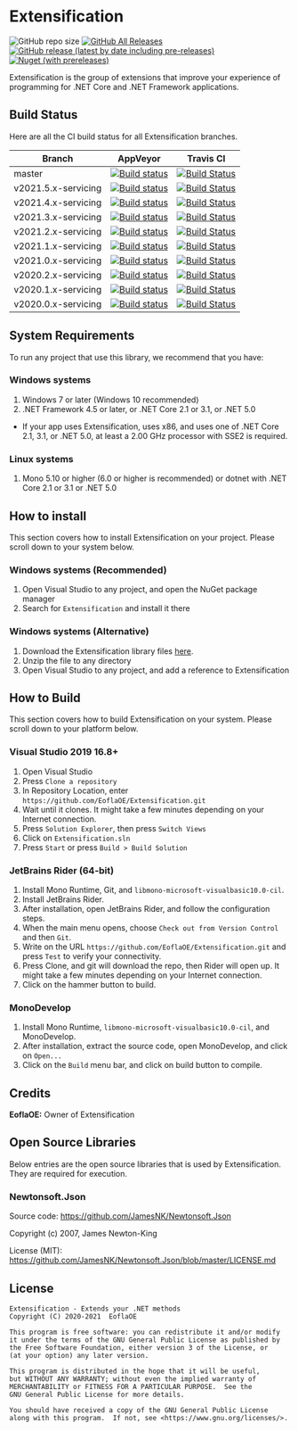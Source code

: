 # Extensification

![GitHub repo size](https://img.shields.io/github/repo-size/EoflaOE/Extensification?color=purple&label=size) [![GitHub All Releases](https://img.shields.io/github/downloads/EoflaOE/Extensification/total?color=purple&label=d/l)](https://github.com/EoflaOE/Extensification/releases) [![GitHub release (latest by date including pre-releases)](https://img.shields.io/github/v/release/EoflaOE/Extensification?color=purple&include_prereleases&label=github)](https://github.com/EoflaOE/Extensification/releases/latest) [![Nuget (with prereleases)](https://img.shields.io/nuget/vpre/Extensification?color=purple)](https://www.nuget.org/packages/Extensification/)

Extensification is the group of extensions that improve your experience of programming for .NET Core and .NET Framework applications.

## Build Status

Here are all the CI build status for all Extensification branches.

| Branch                | AppVeyor | Travis CI
|-----------------------|----------|------------
| master                | [![Build status](https://ci.appveyor.com/api/projects/status/99vuwsmx8qqhj05u/branch/master?svg=true)](https://ci.appveyor.com/project/EoflaOE/extensification/branch/master) | [![Build Status](https://travis-ci.org/EoflaOE/Extensification.svg?branch=master)](https://travis-ci.org/EoflaOE/Extensification)
| v2021.5.x-servicing   | [![Build status](https://ci.appveyor.com/api/projects/status/99vuwsmx8qqhj05u/branch/v2021.5.x-servicing?svg=true)](https://ci.appveyor.com/project/EoflaOE/extensification/branch/v2021.5.x-servicing) | [![Build Status](https://travis-ci.org/EoflaOE/Extensification.svg?branch=v2021.5.x-servicing)](https://travis-ci.org/EoflaOE/Extensification)
| v2021.4.x-servicing   | [![Build status](https://ci.appveyor.com/api/projects/status/99vuwsmx8qqhj05u/branch/v2021.4.x-servicing?svg=true)](https://ci.appveyor.com/project/EoflaOE/extensification/branch/v2021.4.x-servicing) | [![Build Status](https://travis-ci.org/EoflaOE/Extensification.svg?branch=v2021.4.x-servicing)](https://travis-ci.org/EoflaOE/Extensification)
| v2021.3.x-servicing   | [![Build status](https://ci.appveyor.com/api/projects/status/99vuwsmx8qqhj05u/branch/v2021.3.x-servicing?svg=true)](https://ci.appveyor.com/project/EoflaOE/extensification/branch/v2021.3.x-servicing) | [![Build Status](https://travis-ci.org/EoflaOE/Extensification.svg?branch=v2021.3.x-servicing)](https://travis-ci.org/EoflaOE/Extensification)
| v2021.2.x-servicing   | [![Build status](https://ci.appveyor.com/api/projects/status/99vuwsmx8qqhj05u/branch/v2021.2.x-servicing?svg=true)](https://ci.appveyor.com/project/EoflaOE/extensification/branch/v2021.2.x-servicing) | [![Build Status](https://travis-ci.org/EoflaOE/Extensification.svg?branch=v2021.2.x-servicing)](https://travis-ci.org/EoflaOE/Extensification)
| v2021.1.x-servicing   | [![Build status](https://ci.appveyor.com/api/projects/status/99vuwsmx8qqhj05u/branch/v2021.1.x-servicing?svg=true)](https://ci.appveyor.com/project/EoflaOE/extensification/branch/v2021.1.x-servicing) | [![Build Status](https://travis-ci.org/EoflaOE/Extensification.svg?branch=v2021.1.x-servicing)](https://travis-ci.org/EoflaOE/Extensification)
| v2021.0.x-servicing   | [![Build status](https://ci.appveyor.com/api/projects/status/99vuwsmx8qqhj05u/branch/v2021.0.x-servicing?svg=true)](https://ci.appveyor.com/project/EoflaOE/extensification/branch/v2021.0.x-servicing) | [![Build Status](https://travis-ci.org/EoflaOE/Extensification.svg?branch=v2021.0.x-servicing)](https://travis-ci.org/EoflaOE/Extensification)
| v2020.2.x-servicing   | [![Build status](https://ci.appveyor.com/api/projects/status/99vuwsmx8qqhj05u/branch/v2020.2.x-servicing?svg=true)](https://ci.appveyor.com/project/EoflaOE/extensification/branch/v2020.2.x-servicing) | [![Build Status](https://travis-ci.org/EoflaOE/Extensification.svg?branch=v2020.2.x-servicing)](https://travis-ci.org/EoflaOE/Extensification)
| v2020.1.x-servicing   | [![Build status](https://ci.appveyor.com/api/projects/status/99vuwsmx8qqhj05u/branch/v2020.1.x-servicing?svg=true)](https://ci.appveyor.com/project/EoflaOE/extensification/branch/v2020.1.x-servicing) | [![Build Status](https://travis-ci.org/EoflaOE/Extensification.svg?branch=v2020.1.x-servicing)](https://travis-ci.org/EoflaOE/Extensification)
| v2020.0.x-servicing   | [![Build status](https://ci.appveyor.com/api/projects/status/99vuwsmx8qqhj05u/branch/v2020.0.x-servicing?svg=true)](https://ci.appveyor.com/project/EoflaOE/extensification/branch/v2020.0.x-servicing) | [![Build Status](https://travis-ci.org/EoflaOE/Extensification.svg?branch=v2020.0.x-servicing)](https://travis-ci.org/EoflaOE/Extensification)

## System Requirements

To run any project that use this library, we recommend that you have:

### Windows systems

1. Windows 7 or later (Windows 10 recommended)
2. .NET Framework 4.5 or later, or .NET Core 2.1 or 3.1, or .NET 5.0

* If your app uses Extensification, uses x86, and uses one of .NET Core 2.1, 3.1, or .NET 5.0, at least a 2.00 GHz processor with SSE2 is required.

### Linux systems

1. Mono 5.10 or higher (6.0 or higher is recommended) or dotnet with .NET Core 2.1 or 3.1 or .NET 5.0

## How to install

This section covers how to install Extensification on your project. Please scroll down to your system below.

### Windows systems (Recommended)

1. Open Visual Studio to any project, and open the NuGet package manager
2. Search for `Extensification` and install it there

### Windows systems (Alternative)

1. Download the Extensification library files [here](https://github.com/EoflaOE/Extensification/releases).
2. Unzip the file to any directory
3. Open Visual Studio to any project, and add a reference to Extensification

## How to Build

This section covers how to build Extensification on your system. Please scroll down to your platform below.

### Visual Studio 2019 16.8+

1. Open Visual Studio
2. Press `Clone a repository`
3. In Repository Location, enter `https://github.com/EoflaOE/Extensification.git`
4. Wait until it clones. It might take a few minutes depending on your Internet connection.
5. Press `Solution Explorer`, then press `Switch Views`
6. Click on `Extensification.sln`
7. Press `Start` or press `Build > Build Solution`

### JetBrains Rider (64-bit)

1. Install Mono Runtime, Git, and `libmono-microsoft-visualbasic10.0-cil`.
2. Install JetBrains Rider.
3. After installation, open JetBrains Rider, and follow the configuration steps.
4. When the main menu opens, choose `Check out from Version Control` and then `Git`.
5. Write on the URL `https://github.com/EoflaOE/Extensification.git` and press `Test` to verify your connectivity.
6. Press Clone, and git will download the repo, then Rider will open up. It might take a few minutes depending on your Internet connection.
7. Click on the hammer button to build.

### MonoDevelop

1. Install Mono Runtime, `libmono-microsoft-visualbasic10.0-cil`, and MonoDevelop.
2. After installation, extract the source code, open MonoDevelop, and click on `Open...`
3. Click on the `Build` menu bar, and click on build button to compile.

## Credits

**EoflaOE:** Owner of Extensification

## Open Source Libraries

Below entries are the open source libraries that is used by Extensification. They are required for execution.

### Newtonsoft.Json

Source code: https://github.com/JamesNK/Newtonsoft.Json

Copyright (c) 2007, James Newton-King

License (MIT): https://github.com/JamesNK/Newtonsoft.Json/blob/master/LICENSE.md

## License

    Extensification - Extends your .NET methods
    Copyright (C) 2020-2021  EoflaOE

    This program is free software: you can redistribute it and/or modify
    it under the terms of the GNU General Public License as published by
    the Free Software Foundation, either version 3 of the License, or
    (at your option) any later version.

    This program is distributed in the hope that it will be useful,
    but WITHOUT ANY WARRANTY; without even the implied warranty of
    MERCHANTABILITY or FITNESS FOR A PARTICULAR PURPOSE.  See the
    GNU General Public License for more details.

    You should have received a copy of the GNU General Public License
    along with this program.  If not, see <https://www.gnu.org/licenses/>.

